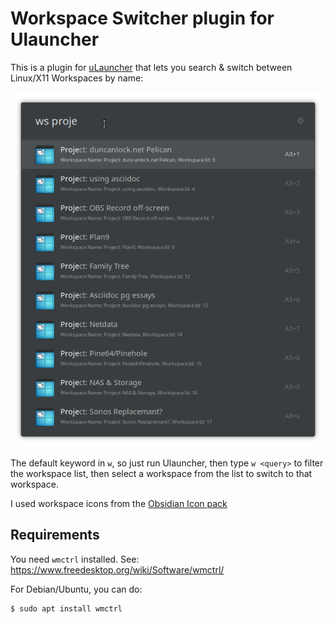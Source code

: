 # Workspace Switcher plugin for Ulauncher

This is a plugin for [uLauncher](https://ulauncher.io/) that lets you search & switch between Linux/X11 Workspaces by name:

![](./screenshots/search.png)

The default keyword in `w`, so just run Ulauncher, then type `w <query>` to filter the workspace list, then select a workspace from the list to switch to that workspace.

I used workspace icons from the [Obsidian Icon pack](https://github.com/madmaxms/iconpack-obsidian)

## Requirements

You need `wmctrl` installed. See: https://www.freedesktop.org/wiki/Software/wmctrl/

For Debian/Ubuntu, you can do:

```shell
$ sudo apt install wmctrl
```
